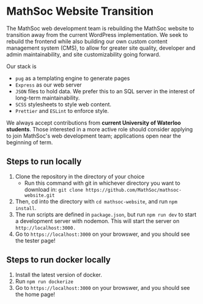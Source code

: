 # MathSoc Website Transition

The MathSoc web development team is rebuilding the MathSoc website to transition away from the current WordPress implementation. We seek to rebuild the frontend while also building our own custom content management system (CMS), to allow for greater site quality, developer and admin maintainability, and site customizability going forward.

Our stack is
- `pug` as a templating engine to generate pages
- `Express` as our web server
- `JSON` files to hold data. We prefer this to an SQL server in the interest of long-term maintainability.
- `SCSS` stylesheets to style web content.
- `Prettier` and `ESLint` to enforce style.

We always accept contributions from **current University of Waterloo students**. Those interested in a more active role should consider applying to join MathSoc's web development team; applications open near the beginning of term.

## Steps to run locally

1. Clone the repository in the directory of your choice
   - Run this command with git in whichever directory you want to download in: `git clone https://github.com/MathSoc/mathsoc-website.git`
2. Then, cd into the directory with `cd mathsoc-website`, and run `npm install`.
3. The run scripts are defined in `package.json`, but run `npm run dev` to start a development server with nodemon. This will start the server on `http://localhost:3000.`
4. Go to `https://localhost:3000` on your browswer, and you should see the tester page!

## Steps to run docker locally

1. Install the latest version of docker.
2. Run `npm run dockerize`
3. Go to `https://localhost:3000` on your browswer, and you should see the home page!
